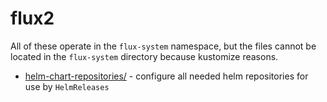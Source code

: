 # flux2

All of these operate in the `flux-system` namespace, but the files cannot be located in the `flux-system` directory
because kustomize reasons.

[comment]: <> (* [discord-notifications/]&#40;discord-notifications/&#41; - configure discord for notifications and alerts)

* [helm-chart-repositories/](helm-chart-repositories/) - configure all needed helm repositories for use
  by `HelmReleases`
